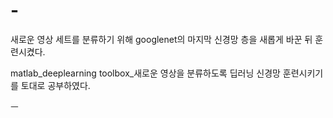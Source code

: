 # -
새로운 영상 세트를 분류하기 위해 googlenet의 마지막 신경망 층을 새롭게 바꾼 뒤 훈련시켰다.

matlab_deeplearning toolbox_새로운 영상을 분류하도록 딥러닝 신경망 훈련시키기를 토대로 공부하였다.

ㅡ
